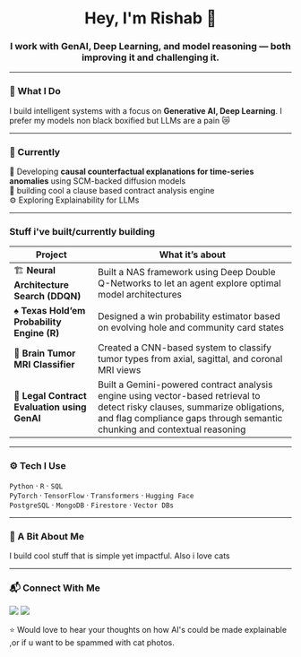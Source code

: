 <h1 align="center">Hey, I'm Rishab 👋</h1>
<h3 align="center">I work with GenAI, Deep Learning, and model reasoning — both improving it and challenging it.</h3>

---

### 🧠 What I Do
I build intelligent systems with a focus on **Generative AI, Deep Learning**. I prefer my models non black boxified but LLMs are a pain 😿

---

### 📍 Currently
🚧 Developing **causal counterfactual explanations for time-series anomalies** using SCM-backed diffusion models  
🧾 building cool a clause based contract analysis engine  
⚙️ Exploring Explainability for LLMs

---

### Stuff i've built/currently building
| Project | What it’s about |
|---------|-----------------|
| 🏗️ **Neural Architecture Search (DDQN)** | Built a NAS framework using Deep Double Q-Networks to let an agent explore optimal model architectures |
| ♠ **Texas Hold’em Probability Engine (R)** | Designed a win probability estimator based on evolving hole and community card states |
| 🧠 **Brain Tumor MRI Classifier** | Created a CNN-based system to classify tumor types from axial, sagittal, and coronal MRI views |
| 📜 **Legal Contract Evaluation using GenAI** | Built a Gemini-powered contract analysis engine using vector-based retrieval to detect risky clauses, summarize obligations, and flag compliance gaps through semantic chunking and contextual reasoning |


---
### ⚙️ Tech I Use

`Python` · `R` · `SQL`  
`PyTorch` · `TensorFlow` · `Transformers` · `Hugging Face`  
`PostgreSQL` · `MongoDB` · `Firestore` · `Vector DBs`  

---

### 💬 A Bit About Me
I build cool stuff that is simple yet impactful. Also i love cats

---

### 📬 Connect With Me
<p align="left">
<a href="https://linkedin.com/in/rishabnaveen" target="_blank"><img src="https://img.shields.io/badge/LinkedIn-blue?style=flat-square&logo=linkedin"></a>
<a href="mailto:rishab.naveen04@gmail.com"><img src="https://img.shields.io/badge/Email-grey?style=flat-square&logo=gmail"></a>
</p>

⭐️ Would love to hear your thoughts on how AI's could be made explainable ,or if u want to be spammed with cat photos.
